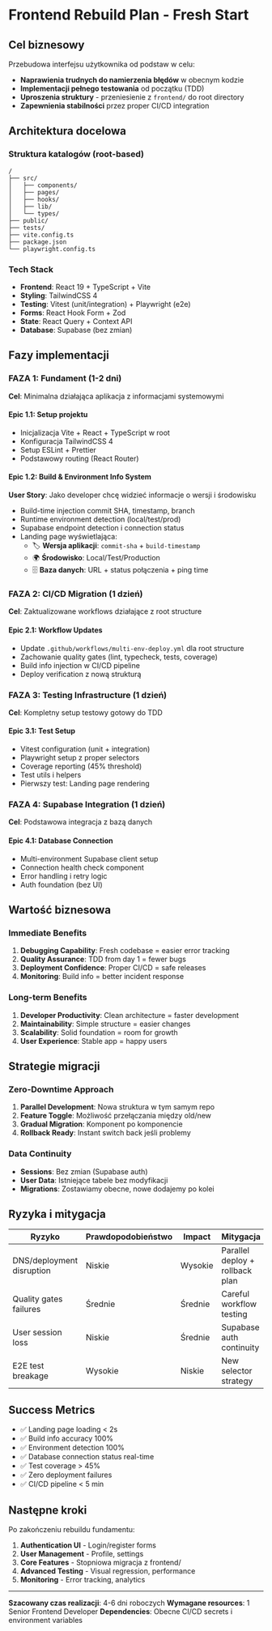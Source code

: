 # Frontend Rebuild Plan - Fresh Start

## Cel biznesowy
Przebudowa interfejsu użytkownika od podstaw w celu:
- **Naprawienia trudnych do namierzenia błędów** w obecnym kodzie
- **Implementacji pełnego testowania** od początku (TDD)
- **Uproszenia struktury** - przeniesienie z `frontend/` do root directory
- **Zapewnienia stabilności** przez proper CI/CD integration

## Architektura docelowa

### Struktura katalogów (root-based)
```
/
├── src/
│   ├── components/
│   ├── pages/
│   ├── hooks/
│   ├── lib/
│   └── types/
├── public/
├── tests/
├── vite.config.ts
├── package.json
└── playwright.config.ts
```

### Tech Stack
- **Frontend**: React 19 + TypeScript + Vite
- **Styling**: TailwindCSS 4
- **Testing**: Vitest (unit/integration) + Playwright (e2e)
- **Forms**: React Hook Form + Zod
- **State**: React Query + Context API
- **Database**: Supabase (bez zmian)

## Fazy implementacji

### FAZA 1: Fundament (1-2 dni)
**Cel**: Minimalna działająca aplikacja z informacjami systemowymi

#### Epic 1.1: Setup projektu
- Inicjalizacja Vite + React + TypeScript w root
- Konfiguracja TailwindCSS 4
- Setup ESLint + Prettier
- Podstawowy routing (React Router)

#### Epic 1.2: Build & Environment Info System
**User Story**: Jako developer chcę widzieć informacje o wersji i środowisku
- Build-time injection commit SHA, timestamp, branch
- Runtime environment detection (local/test/prod)
- Supabase endpoint detection i connection status
- Landing page wyświetlająca:
  - 🏷️ **Wersja aplikacji**: `commit-sha` + `build-timestamp`
  - 🌍 **Środowisko**: Local/Test/Production
  - 🗄️ **Baza danych**: URL + status połączenia + ping time

### FAZA 2: CI/CD Migration (1 dzień)
**Cel**: Zaktualizowane workflows działające z root structure

#### Epic 2.1: Workflow Updates
- Update `.github/workflows/multi-env-deploy.yml` dla root structure
- Zachowanie quality gates (lint, typecheck, tests, coverage)
- Build info injection w CI/CD pipeline
- Deploy verification z nową strukturą

### FAZA 3: Testing Infrastructure (1 dzień)
**Cel**: Kompletny setup testowy gotowy do TDD

#### Epic 3.1: Test Setup
- Vitest configuration (unit + integration)
- Playwright setup z proper selectors
- Coverage reporting (45% threshold)
- Test utils i helpers
- Pierwszy test: Landing page rendering

### FAZA 4: Supabase Integration (1 dzień)  
**Cel**: Podstawowa integracja z bazą danych

#### Epic 4.1: Database Connection
- Multi-environment Supabase client setup
- Connection health check component
- Error handling i retry logic
- Auth foundation (bez UI)

## Wartość biznesowa

### Immediate Benefits
1. **Debugging Capability**: Fresh codebase = easier error tracking
2. **Quality Assurance**: TDD from day 1 = fewer bugs
3. **Deployment Confidence**: Proper CI/CD = safe releases
4. **Monitoring**: Build info = better incident response

### Long-term Benefits
1. **Developer Productivity**: Clean architecture = faster development
2. **Maintainability**: Simple structure = easier changes
3. **Scalability**: Solid foundation = room for growth
4. **User Experience**: Stable app = happy users

## Strategie migracji

### Zero-Downtime Approach
1. **Parallel Development**: Nowa struktura w tym samym repo
2. **Feature Toggle**: Możliwość przełączania między old/new
3. **Gradual Migration**: Komponent po komponencie
4. **Rollback Ready**: Instant switch back jeśli problemy

### Data Continuity
- **Sessions**: Bez zmian (Supabase auth)
- **User Data**: Istniejące tabele bez modyfikacji
- **Migrations**: Zostawiamy obecne, nowe dodajemy po kolei

## Ryzyka i mitygacja

| Ryzyko | Prawdopodobieństwo | Impact | Mitygacja |
|--------|-------------------|--------|-----------|
| DNS/deployment disruption | Niskie | Wysokie | Parallel deploy + rollback plan |
| Quality gates failures | Średnie | Średnie | Careful workflow testing |
| User session loss | Niskie | Średnie | Supabase auth continuity |
| E2E test breakage | Wysokie | Niskie | New selector strategy |

## Success Metrics
- ✅ Landing page loading < 2s
- ✅ Build info accuracy 100%
- ✅ Environment detection 100%
- ✅ Database connection status real-time
- ✅ Test coverage > 45%
- ✅ Zero deployment failures
- ✅ CI/CD pipeline < 5 min

## Następne kroki
Po zakończeniu rebuildu fundamentu:
1. **Authentication UI** - Login/register forms
2. **User Management** - Profile, settings
3. **Core Features** - Stopniowa migracja z frontend/
4. **Advanced Testing** - Visual regression, performance
5. **Monitoring** - Error tracking, analytics

---

**Szacowany czas realizacji**: 4-6 dni roboczych
**Wymagane resources**: 1 Senior Frontend Developer
**Dependencies**: Obecne CI/CD secrets i environment variables